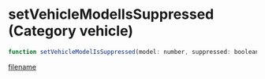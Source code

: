 # setVehicleModelIsSuppressed (Category vehicle)

```js
function setVehicleModelIsSuppressed(model: number, suppressed: boolean): void
```

[filename](setVehicleModelIsSuppressed_m.md ':include')